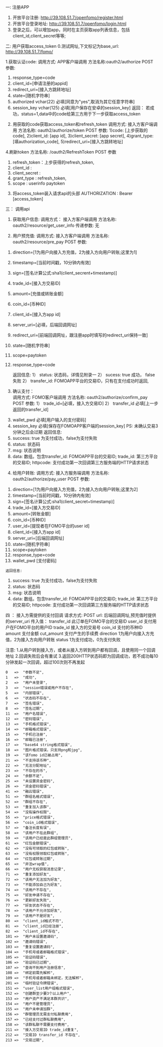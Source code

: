 一: 注册APP

1. 开放平台注册:
http://39.108.51.7/openfomo/register.html
2. 开放平台登录地址:
http://39.108.51.7/openfomo/login.html
3. 登录之后，可以增加app，同时在主页获取app列表信息，包括client_id,client_secret等等;

二: 用户获取access_token
0.测试网址,下文标记为base_url:
http://39.108.51.7/fomo/


1.获取认证code:
调用方式: APP客户端调用
方法名称:oauth2/authorize
POST 参数:
1) response_type=code
2) client_id=[申请注册的appid]
3) redirect_uri=[接入方跳转地址]
4) state=[随机字符串]
5)  authorized vchar(22) 必填[同意为"yes",取消为其它任意字符串]
6)  session_key vchar(125) 必填[用户保存在安卓的session_key]
返回：
若成功，status=1,data中的code给第三方用于下一步获取access_token

2. 用获取的code获取access_token和refresh_token
调用方式: 接入方客户端调用
方法名称: oauth2/authorize/token
POST 参数:
1)code: [上步获取的code],
2)client_id: [app id],
3)client_secret: [app secret],
4)grant_type: [填authorization_code],
5)redirect_uri=[接入方跳转地址]

4.刷新token
方法名称: /oauth2/RefreshToken
POST 参数
1) refresh_token：上步获得的refresh_token,
2) client_id :
3) client_secret :
4) grant_type : refresh_token,
5) scope : userinfo paytoken

3. 将access_token装入请求api的头部
AUTHORIZATION : Bearer [access_token]


三： 调用api

1. 获取用户信息:
    调用方式： 接入方客户端调用
    方法名称: oauth2/resource/get_user_info
    传递参数: 无
    
2. 用户预充值:
    调用方式: 接入方客户端调用
    方法名称: oauth2/resource/pre_pay
    POST 参数:  
1)  direction=[1为用户向接入方充值，2为接入方向用户转账;这里为1]
2)  timestamp=[当前时间戳，10分钟内有效]
3)  sign=[签名计算公式:sha1(client_secrent+timestamp)]
4)  trade_id=[接入方交易ID]
5)  amount=[充值或转账金额]
6)  coin_id=[币种ID]
7)  client_id=[接入方app id]
8)  server_uri=[必填，后端回调网址]
9)  redirect_uri=[前端回调网址，跟注册app时填写的redirect_uri保持一致]
10) state=[随机字符串]
11) scope=paytoken
12) response_type=code

    返回信息:
1） status: 状态码，详情见附录一
2） sucess: true 成功， false 失败
2） transfer_id: FOMOAPP平台的交易ID，只有在支付成功时返回,

3. 确认支付：   
    调用方式: FOMO客户端调用
    方法名称: oauth2/authorize/confirm_pay
POST 参数:
1）  trade_id=[必填，接入方交易ID]
2）  transfer_id 必填[上一步返回的transfer_id]
3)   wallet_pwd  必填[用户输入的支付密码] 
4)  session_key 必填[保存在FOMOAPP客户端的session_key]
PS: 未确认交易3分钟之后会过期
    返回信息:
1) success: true 为支付成功，false为支付失败
2) status: 状态码
3) msg: 状态说明
4) data: 数组。包含transfer_id: FOMOAPP平台的交易ID; trade_id: 第三方平台的交易ID; httpcode: 支付成功第一次回调第三方服务端的HTTP请求状态  

4. 给用户转账:
    调用方式: 接入方服务端调用
    方法名称: oauth2/authorize/pay_user
POST 参数:  
1)  direction=[1为用户向接入方充值，2为接入方向用户转账;这里为2]
2)  timestamp=[当前时间戳，10分钟内有效]
3)  sign=[签名计算公式:sha1(client_secret+timestamp)]
4)  trade_id=[接入方交易ID]
5)  amount=[转账金额]
6)  coin_id=[币种ID]
7)  user_id=[提现者在FOMO平台的user id]
8)  client_id=[接入方app id]
9)  server_uri=[后端回调网址]
10) state=[随机字符串]
11) scope=paytoken
12) response_type=code
13)  wallet_pwd  [支付密码]

    返回信息:
1) success: true 为支付成功，false为支付失败
2) status: 状态码
3) msg: 状态说明
4) data: 数组。包含transfer_id: FOMOAPP平台的交易ID; trade_id: 第三方平台的交易ID; httpcode: 支付成功第一次回调第三方服务端的HTTP请求状态 

  

四 ： 接入方需提供的支付回调
请求方式: POST
url: 后端回调网址,预充值时提供的server_uri
传入值：
transfer_id     此订单在FOMO平台的交易ID
user_id         支付用户在FOMO平台的用户ID
trade_id        接入方的交易号
coin_id         支付的币种ID
amount          支付金额
cut_amount      支付产生的手续费
direction       1为用户向接入方充值，2为接入方向用户转账
status          1为支付成功，0为支付失败

注意:
1.从用户转到接入方，或者从接入方转到用户都有回调，且使用同一个回调地址
2.回调失败后会有重试
3.返回200HTTP状态码即为回调成功，若不成功每10分钟发起一次回调，超过100次则不再发起


    0   =>  "参数不足",
    1   =>  "成功",
    2   =>  "用户未登录",
    3   =>  "session错误或用户不存在",
    5   =>  "内部错误",
    6   =>  "状态码不存在",
    7   =>  "签名错误",
    8   =>  "签名过期",
    11  =>  "用户名错误",
    12  =>  "密码错误",
    13  =>  "手机格式错误",
    14  =>  "邮箱格式错误",
    15  =>  "手机已注册",
    16  =>  "邮箱已注册",
    17  =>  "base64 string格式错误",
    18  =>  "图片格式错误，只支持png和jpg",
    19  =>  "该fomo id已被占用",
    21  =>  "不支持该币种",
    22  =>  "无法分配地址",
    23  =>  "不存在的币",
    24  =>  "余额不足",
    25  =>  "未设置资金密码",
    26  =>  "资金密码错误",
    41  =>  "融云错误",
    51  =>  "群组名格式错误",
    52  =>  "群组不存在",
    53  =>  "重复加入该群",
    54  =>  "没有操作权限",
    55  =>  "price格式错误",
    56  =>  "coin_id格式错误",
    57  =>  "备注长度有误",
    58  =>  "该用户不在此群组",
    59  =>  "该用户已经是此群组管理员",
    61  =>  "红包金额错误",
    62  =>  "没有可领取的红包或转账",
    63  =>  "没有权限领取红包或转账",
    64  =>  "红包或转账过期",
    65  =>  "非法wrap值",
    66  =>  "用户无权获取消息记录",
    71  =>  "重复添加好友",
    72  =>  "该用户无法加为好友",
    73  =>  "不能添加自己为好友",
    74  =>  "该用户不存在",
    75  =>  "好友申请不存在",
    76  =>  "更新好友失败",
    77  =>  "好友状态不存在",
    78  =>  "该用户不允许加好友",
    79  =>  "该用户不是好友",
    80  =>  "client_id格式不符",
    81  =>  "client_id已经注册",
    82  =>  "client_id不存在",
    101 =>  "用户未设置邀请码",
    102 =>  "邀请码错误",
    103 =>  "重复设置邀请码",
    104 =>  "手机号或者邮箱格式错误",
    105 =>  "验证码错误",
    106 =>  "验证码已过期",
    107 =>  "查询不到用户注册信息",
    108 =>  "绑定前需先解邦",
    109 =>  "手机号或者邮箱未绑定，无法解邦",
    201 =>  "临时验证令牌错误",
    151 =>  "user_list用户组格式错误",
    152 =>  "创建群至少要3个以上用户",
    153 =>  "用户资产不满足本群共识",
    154 =>  "用户不是管理员",
    155 =>  "用户未申请加群",
    156 =>  "群管理员无需支付私聊费用",
    157 =>  "已经支付过群私聊费用",
    158 =>  "该群私聊不需要支付费用",
    211 =>  "接入方交易ID trade_id重复",
    212 =>  "交易ID transfer_id 不存在",
    213 =>  "交易过期",






